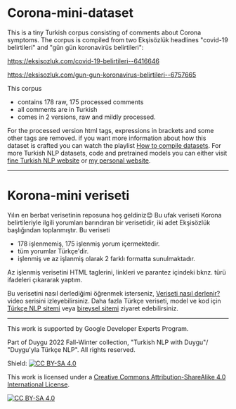# Corona-mini-dataset

This is a tiny Turkish corpus consisting of comments about Corona symptoms. The corpus is compiled from two Ekşisözlük headlines "covid-19 belirtileri" and "gün gün koronavirüs belirtileri": 

https://eksisozluk.com/covid-19-belirtileri--6416646  

https://eksisozluk.com/gun-gun-koronavirus-belirtileri--6757665

This corpus 

- contains 178 raw, 175 processed comments
- all comments are in Turkish
- comes in 2 versions, raw and mildly processed.

For the processed version html tags, expressions in brackets and some other tags are removed.
if you want more information about how this dataset is crafted you can watch the playlist [How to compile datasets](https://www.youtube.com/playlist?list=PLJTHlIwB8Vco4ONU_mCNOYIcVyFA9QrBr). For more Turkish NLP datasets, code and pretrained models you can either visit [fine Turkish NLP website](https://www.turkish-nlp-suite.com) or [my personal website](https://www.onlyduygu.com).


--------------

# Korona-mini veriseti

Yılın en berbat verisetinin reposuna hoş geldiniz😊 Bu ufak veriseti Korona belirtileriyle ilgili yorumları barındıran bir verisetidir, iki adet Ekşisözlük başlığından toplanmıştır.
Bu veriseti 

- 178 işlenmemiş, 175 işlenmiş yorum içermektedir.
- tüm yorumlar Türkçe'dir.
- işlenmiş ve az işlanmiş olarak 2 farklı formatta sunulmaktadır.

Az işlenmiş verisetini HTML taglerini, linkleri ve parantez içindeki bknz. türü ifadeleri çıkararak yaptım.

Bu verisetini nasıl derlediğimi öğrenmek isterseniz, [Veriseti nasıl derlenir?](https://www.youtube.com/playlist?list=PLJTHlIwB8Vco4ONU_mCNOYIcVyFA9QrBr) video serisini izleyebilirsiniz.
Daha fazla Türkçe veriseti, model ve kod için [Türkçe NLP sitemi](https://www.turkish-nlp-suite.com) veya [bireysel sitemi](https://www.onlyduygu.com) ziyaret edebilirsiniz. 


--------------

This work is supported by Google Developer Experts Program.

Part of Duygu 2022 Fall-Winter collection, "Turkish NLP with Duygu"/ "Duygu'yla Türkçe NLP". All rights reserved.



Shield: [![CC BY-SA 4.0][cc-by-sa-shield]][cc-by-sa]

This work is licensed under a
[Creative Commons Attribution-ShareAlike 4.0 International License][cc-by-sa].

[![CC BY-SA 4.0][cc-by-sa-image]][cc-by-sa]

[cc-by-sa]: http://creativecommons.org/licenses/by-sa/4.0/
[cc-by-sa-image]: https://licensebuttons.net/l/by-sa/4.0/88x31.png
[cc-by-sa-shield]: https://img.shields.io/badge/License-CC%20BY--SA%204.0-lightgrey.svg
